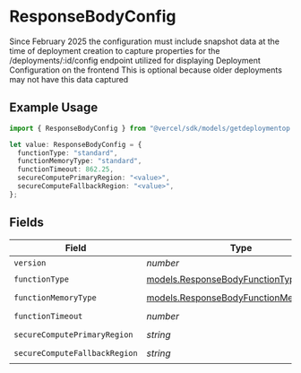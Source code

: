 # ResponseBodyConfig

Since February 2025 the configuration must include snapshot data at the time of deployment creation to capture properties for the /deployments/:id/config endpoint utilized for displaying Deployment Configuration on the frontend This is optional because older deployments may not have this data captured

## Example Usage

```typescript
import { ResponseBodyConfig } from "@vercel/sdk/models/getdeploymentop.js";

let value: ResponseBodyConfig = {
  functionType: "standard",
  functionMemoryType: "standard",
  functionTimeout: 862.25,
  secureComputePrimaryRegion: "<value>",
  secureComputeFallbackRegion: "<value>",
};
```

## Fields

| Field                                                                                | Type                                                                                 | Required                                                                             | Description                                                                          |
| ------------------------------------------------------------------------------------ | ------------------------------------------------------------------------------------ | ------------------------------------------------------------------------------------ | ------------------------------------------------------------------------------------ |
| `version`                                                                            | *number*                                                                             | :heavy_minus_sign:                                                                   | N/A                                                                                  |
| `functionType`                                                                       | [models.ResponseBodyFunctionType](../models/responsebodyfunctiontype.md)             | :heavy_check_mark:                                                                   | N/A                                                                                  |
| `functionMemoryType`                                                                 | [models.ResponseBodyFunctionMemoryType](../models/responsebodyfunctionmemorytype.md) | :heavy_check_mark:                                                                   | N/A                                                                                  |
| `functionTimeout`                                                                    | *number*                                                                             | :heavy_check_mark:                                                                   | N/A                                                                                  |
| `secureComputePrimaryRegion`                                                         | *string*                                                                             | :heavy_check_mark:                                                                   | N/A                                                                                  |
| `secureComputeFallbackRegion`                                                        | *string*                                                                             | :heavy_check_mark:                                                                   | N/A                                                                                  |